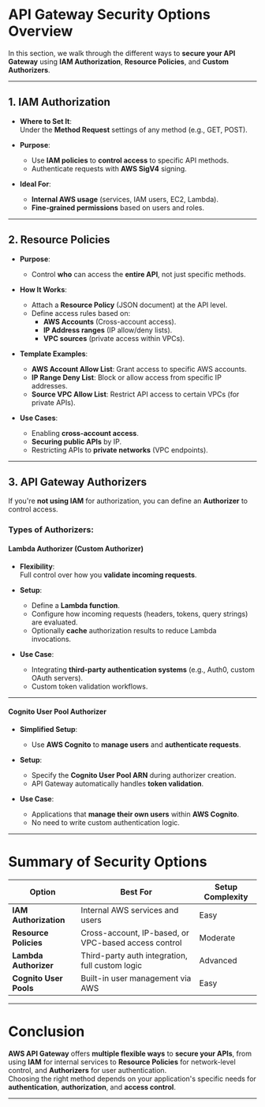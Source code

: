 # **API Gateway Security Options Overview**

In this section, we walk through the different ways to **secure your API Gateway** using **IAM Authorization**, **Resource Policies**, and **Custom Authorizers**.

---

## **1. IAM Authorization**

- **Where to Set It**:  
  Under the **Method Request** settings of any method (e.g., GET, POST).
  
- **Purpose**:
  - Use **IAM policies** to **control access** to specific API methods.
  - Authenticate requests with **AWS SigV4** signing.
  
- **Ideal For**:
  - **Internal AWS usage** (services, IAM users, EC2, Lambda).
  - **Fine-grained permissions** based on users and roles.

---

## **2. Resource Policies**

- **Purpose**:
  - Control **who** can access the **entire API**, not just specific methods.
  
- **How It Works**:
  - Attach a **Resource Policy** (JSON document) at the API level.
  - Define access rules based on:
    - **AWS Accounts** (Cross-account access).
    - **IP Address ranges** (IP allow/deny lists).
    - **VPC sources** (private access within VPCs).

- **Template Examples**:
  - **AWS Account Allow List**: Grant access to specific AWS accounts.
  - **IP Range Deny List**: Block or allow access from specific IP addresses.
  - **Source VPC Allow List**: Restrict API access to certain VPCs (for private APIs).

- **Use Cases**:
  - Enabling **cross-account access**.
  - **Securing public APIs** by IP.
  - Restricting APIs to **private networks** (VPC endpoints).

---

## **3. API Gateway Authorizers**

If you're **not using IAM** for authorization, you can define an **Authorizer** to control access.

### **Types of Authorizers**:

#### **Lambda Authorizer (Custom Authorizer)**

- **Flexibility**:  
  Full control over how you **validate incoming requests**.

- **Setup**:
  - Define a **Lambda function**.
  - Configure how incoming requests (headers, tokens, query strings) are evaluated.
  - Optionally **cache** authorization results to reduce Lambda invocations.

- **Use Case**:
  - Integrating **third-party authentication systems** (e.g., Auth0, custom OAuth servers).
  - Custom token validation workflows.

---

#### **Cognito User Pool Authorizer**

- **Simplified Setup**:
  - Use **AWS Cognito** to **manage users** and **authenticate requests**.

- **Setup**:
  - Specify the **Cognito User Pool ARN** during authorizer creation.
  - API Gateway automatically handles **token validation**.

- **Use Case**:
  - Applications that **manage their own users** within **AWS Cognito**.
  - No need to write custom authentication logic.

---

# **Summary of Security Options**

| **Option**             | **Best For**                                           | **Setup Complexity** |
|-------------------------|--------------------------------------------------------|-----------------------|
| **IAM Authorization**   | Internal AWS services and users                        | Easy                  |
| **Resource Policies**   | Cross-account, IP-based, or VPC-based access control    | Moderate              |
| **Lambda Authorizer**   | Third-party auth integration, full custom logic         | Advanced              |
| **Cognito User Pools**  | Built-in user management via AWS                        | Easy                  |

---

# **Conclusion**

**AWS API Gateway** offers **multiple flexible ways** to **secure your APIs**, from using **IAM** for internal services to **Resource Policies** for network-level control, and **Authorizers** for user authentication.  
Choosing the right method depends on your application's specific needs for **authentication**, **authorization**, and **access control**.

---
